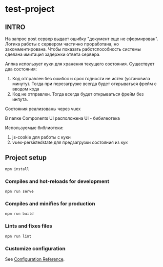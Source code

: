 # test-project

## INTRO
На запрос post сервер выдает ошибку "документ еще не сформирован".
Логика работы с сервером частично проработана, но закомментирована.
Чтобы показать работспособность системы сделана имитация задержки ответа сервера.

Аппка использует куки для хранения текущего состояния.
Существует два состояния:
1. Код отправлен без ошибок и срок годности не истек (установила минуту). Тогда при перезагрузке всегда будет открываться фрейм с вводом кода
2. Код не отправлен. Тогда всегда будет открываться фрейм без инпута.

Состояния реализованы через vuex

В папке Components UI расположена UI - бибилеотека

Используемые библиотеки:
1. js-cookie для работы с куки
2. vuex-persistedstate для предзагрузки состояния из кук

## Project setup
```
npm install
```

### Compiles and hot-reloads for development
```
npm run serve
```

### Compiles and minifies for production
```
npm run build
```

### Lints and fixes files
```
npm run lint
```

### Customize configuration
See [Configuration Reference](https://cli.vuejs.org/config/).
